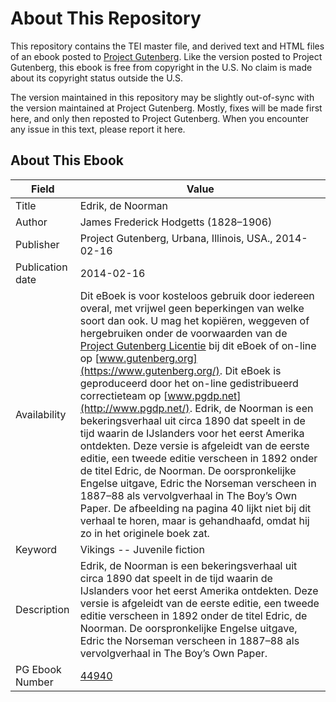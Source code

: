 # About This Repository

This repository contains the TEI master file, and derived text and HTML files of an ebook posted to [Project Gutenberg](https://www.gutenberg.org/). Like the version posted to Project Gutenberg, this ebook is free from copyright in the U.S. No claim is made about its copyright status outside the U.S.

The version maintained in this repository may be slightly out-of-sync with the version maintained at Project Gutenberg. Mostly, fixes will be made first here, and only then reposted to Project Gutenberg. When you encounter any issue in this text, please report it here.

## About This Ebook

| Field | Value |
| ----- | ----- |
| Title | Edrik, de Noorman |
| Author | James Frederick Hodgetts (1828–1906) |
| Publisher | Project Gutenberg, Urbana, Illinois, USA., 2014-02-16 |
| Publication date | 2014-02-16 |
| Availability | Dit eBoek is voor kosteloos gebruik door iedereen overal, met vrijwel geen beperkingen van welke soort dan ook. U mag het kopiëren, weggeven of hergebruiken onder de voorwaarden van de [Project Gutenberg Licentie](https://www.gutenberg.org/license) bij dit eBoek of on-line op [www.gutenberg.org](https://www.gutenberg.org/). Dit eBoek is geproduceerd door het on-line gedistribueerd correctieteam op [www.pgdp.net](http://www.pgdp.net/). Edrik, de Noorman is een bekeringsverhaal uit circa 1890 dat speelt in de tijd waarin de IJslanders voor het eerst Amerika ontdekten. Deze versie is afgeleidt van de eerste editie, een tweede editie verscheen in 1892 onder de titel Edric, de Noorman. De oorspronkelijke Engelse uitgave, Edric the Norseman verscheen in 1887–88 als vervolgverhaal in The Boy’s Own Paper. De afbeelding na pagina 40 lijkt niet bij dit verhaal te horen, maar is gehandhaafd, omdat hij zo in het originele boek zat. |
| Keyword | Vikings -- Juvenile fiction |
| Description | Edrik, de Noorman is een bekeringsverhaal uit circa 1890 dat speelt in de tijd waarin de IJslanders voor het eerst Amerika ontdekten. Deze versie is afgeleidt van de eerste editie, een tweede editie verscheen in 1892 onder de titel Edric, de Noorman. De oorspronkelijke Engelse uitgave, Edric the Norseman verscheen in 1887–88 als vervolgverhaal in The Boy’s Own Paper. |
| PG Ebook Number | [44940](https://www.gutenberg.org/ebooks/44940) |
